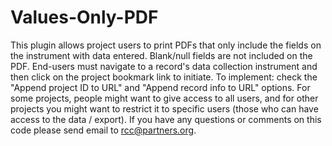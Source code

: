 Values-Only-PDF
===============
This plugin allows project users to print PDFs that only include the fields on the instrument with data entered. 
Blank/null fields are not included on the PDF. End-users must navigate to a record's data collection instrument 
and then click on the project bookmark link to initiate. To implement: check the "Append project ID to URL" and 
"Append record info to URL" options. For some projects, people might want to give access to all users, and for 
other projects you might want to restrict it to specific users (those who can have access to the data / export).
If you have any questions or comments on this code please send email to rcc@partners.org.
